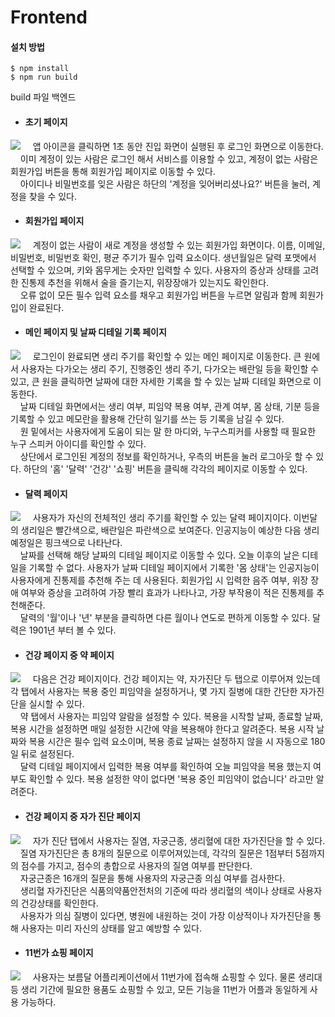 # Frontend

#### 설치 방법
```
$ npm install
$ npm run build
```
build 파일 백엔드


* #### 초기 페이지
![](https://images.velog.io/images/passengers/post/a74d1fe0-9c30-4aca-b2fa-b6fb983cb7f6/image.png)
&nbsp;&nbsp;&nbsp;&nbsp;앱 아이콘을 클릭하면 1초 동안 진입 화면이 실행된 후 로그인 화면으로 이동한다. </br>
&nbsp;&nbsp;&nbsp;&nbsp;이미 계정이 있는 사람은 로그인 해서 서비스를 이용할 수 있고, 계정이 없는 사람은 회원가입 버튼을 통해 회원가입 페이지로 이동할 수 있다.</br>
&nbsp;&nbsp;&nbsp;&nbsp;아이디나 비밀번호를 잊은 사람은 하단의 '계정을 잊어버리셨나요?' 버튼을 눌러, 계정을 찾을 수 있다. 


* #### 회원가입 페이지
![](https://images.velog.io/images/passengers/post/719fbf7d-ef5f-4f83-8991-259dbc5dd358/image.png)
&nbsp;&nbsp;&nbsp;&nbsp;계정이 없는 사람이 새로 계정을 생성할 수 있는 회원가입 화면이다. 이름, 이메일, 비밀번호, 비밀번호 확인, 평균 주기가 필수 입력 요소이다. 생년월일은 달력 포맷에서 선택할 수 있으며, 키와 몸무게는 숫자만 입력할 수 있다. 사용자의 증상과 상태를 고려한 진통제 추천을 위해서 술을 즐기는지, 위장장애가 있는지도 확인한다. </br>
&nbsp;&nbsp;&nbsp;&nbsp;오류 없이 모든 필수 입력 요소를 채우고 회원가입 버튼을 누르면 알림과 함께 회원가입이 완료된다. </br>


* #### 메인 페이지 및 날짜 디테일 기록 페이지
![](https://images.velog.io/images/passengers/post/d1d73dfc-ee1d-4599-ac9f-e1bd5b94da8f/image.png)
&nbsp;&nbsp;&nbsp;&nbsp;로그인이 완료되면 생리 주기를 확인할 수 있는 메인 페이지로 이동한다. 큰 원에서 사용자는 다가오는 생리 주기, 진행중인 생리 주기, 다가오는 배란일 등을 확인할 수 있고, 큰 원을 클릭하면 날짜에 대한 자세한 기록을 할 수 있는 날짜 디테일 화면으로 이동한다.</br>
&nbsp;&nbsp;&nbsp;&nbsp;날짜 디테일 화면에서는 생리 여부, 피임약 복용 여부, 관계 여부, 몸 상태, 기분 등을 기록할 수 있고 메모란을 활용해 간단히 일기를 쓰는 등 기록을 남길 수 있다.</br>
&nbsp;&nbsp;&nbsp;&nbsp;원 밑에서는 사용자에게 도움이 되는 말 한 마디와, 누구스피커를 사용할 때 필요한 누구 스피커 아이디를 확인할 수 있다. </br> 
&nbsp;&nbsp;&nbsp;&nbsp;상단에서 로그인된 계정의 정보를 확인하거나, 우측의 버튼을 눌러 로그아웃 할 수 있다. 하단의 '홈' '달력' '건강' '쇼핑' 버튼을 클릭해 각각의 페이지로 이동할 수 있다.


* #### 달력 페이지
![](https://images.velog.io/images/passengers/post/ed8bd0f1-b64a-4fb6-8cf9-21f40631617b/image.png)
&nbsp;&nbsp;&nbsp;&nbsp;사용자가 자신의 전체적인 생리 주기를 확인할 수 있는 달력 페이지이다. 이번달의 생리일은 빨간색으로, 배란일은 파란색으로 보여준다. 인공지능이 예상한 다음 생리 예정일은 핑크색으로 나타난다.  </br>
&nbsp;&nbsp;&nbsp;&nbsp;날짜를 선택해 해당 날짜의 디테일 페이지로 이동할 수 있다. 오늘 이후의 날은 디테일을 기록할 수 없다. 사용자가 날짜 디테일 페이지에서 기록한 '몸 상태'는 인공지능이 사용자에게 진통제를 추천해 주는 데 사용된다. 회원가입 시 입력한 음주 여부, 위장 장애 여부와 증상을 고려하여 가장 빨리 효과가 나타나고, 가장 부작용이 적은 진통제를 추천해준다. </br>
&nbsp;&nbsp;&nbsp;&nbsp;달력의 '월'이나 '년' 부분을 클릭하면 다른 월이나 연도로 편하게 이동할 수 있다. 달력은 1901년 부터 볼 수 있다.  


* #### 건강 페이지 중 약 페이지
![](https://images.velog.io/images/passengers/post/07d4d0dd-d536-47ea-89df-3364aa88d54d/image.png)
&nbsp;&nbsp;&nbsp;&nbsp;다음은 건강 페이지이다. 건강 페이지는 약, 자가진단 두 탭으로 이루어져 있는데 각 탭에서 사용자는 복용 중인 피임약을 설정하거나, 몇 가지 질병에 대한 간단한 자가진단을 실시할 수 있다.</br>
&nbsp;&nbsp;&nbsp;&nbsp;약 탭에서 사용자는 피임약 알람을 설정할 수 있다. 복용을 시작할 날짜, 종료할 날짜, 복용 시간을 설정하면 매일 설정한 시간에 약을 복용해야 한다고 알려준다. 복용 시작 날짜와 복용 시간은 필수 입력 요소이며, 복용 종료 날짜는 설정하지 않을 시 자동으로 180일 뒤로 설정된다. </br>
&nbsp;&nbsp;&nbsp;&nbsp;달력 디테일 페이지에서 입력한 복용 여부를 확인하여 오늘 피임약을 복용 했는지 여부도 확인할 수 있다. 복용 설정한 약이 없다면 '복용 중인 피임약이 없습니다' 라고만 알려준다.


* #### 건강 페이지 중 자가 진단 페이지 
![](https://images.velog.io/images/passengers/post/5395925c-d3ab-43fe-a453-345e5cb298c4/image.png)
&nbsp;&nbsp;&nbsp;&nbsp;자가 진단 탭에서 사용자는 질염, 자궁근종, 생리혈에 대한 자가진단을 할 수 있다. </br>
&nbsp;&nbsp;&nbsp;&nbsp;질염 자가진단은 총 8개의 질문으로 이루어져있는데, 각각의 질문은 1점부터 5점까지의 점수를 가지고, 점수의 총합으로 사용자의 질염 여부를 판단한다.</br>
&nbsp;&nbsp;&nbsp;&nbsp;자궁근종은 16개의 질문을 통해 사용자의 자궁근종 의심 여부를 검사한다. </br>
&nbsp;&nbsp;&nbsp;&nbsp;생리혈 자가진단은 식품의약품안전처의 기준에 따라 생리혈의 색이나 상태로 사용자의 건강상태를 확인한다.</br>
&nbsp;&nbsp;&nbsp;&nbsp;사용자가 의심 질병이 있다면, 병원에 내원하는 것이 가장 이상적이나 자가진단을 통해 사용자는 미리 자신의 상태를 알고 예방할 수 있다.  


* #### 11번가 쇼핑 페이지 
![](https://images.velog.io/images/passengers/post/18343e0b-6a0d-4c76-bcee-383b4ee209c9/%EC%BA%A1%EC%B2%98.PNG)
&nbsp;&nbsp;&nbsp;&nbsp;사용자는 보름달 어플리케이션에서 11번가에 접속해 쇼핑할 수 있다. 물론 생리대 등 생리 기간에 필요한 용품도 쇼핑할 수 있고, 모든 기능을 11번가 어플과 동일하게 사용 가능하다. 
